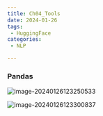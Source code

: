 ```yaml
---
title: Ch04_Tools
date: 2024-01-26
tags:
 - HuggingFace
categories:
 - NLP

---
```




### Pandas

![image-20240126123250533](https://markdown-1301334775.cos.eu-frankfurt.myqcloud.com/image-20240126123250533.png)

![image-20240126123300837](https://markdown-1301334775.cos.eu-frankfurt.myqcloud.com/image-20240126123300837.png)